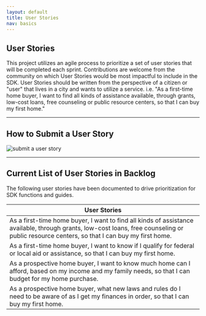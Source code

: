 ```yaml
---
layout: default
title: User Stories
nav: basics
---
```


## User Stories ##

This project utilizes an agile process to prioritize a set of user stories that will be completed each sprint.  Contributions are welcome from the community on which User Stories would be most impactful to include in the SDK.  User Stories should be written from the perspective of a citizen or "user" that lives in a city and wants to utilize a service.  i.e.  	"As a first-time home buyer, I want to find all kinds of assistance available, through grants, low-cost loans, free counseling or public resource centers, so that I can buy my first home."


----------


## How to Submit a User Story ##
![submit a user story](https://raw.githubusercontent.com/uscensusbureau/citysdk/gh-pages/static/img/submit-user-story.png)

----------


## Current List of User Stories in Backlog ##

The following user stories have been documented to drive prioritization for SDK functions and guides.

<table class="table-code">
<thead>
<tr>
<th>User Stories</th>
</tr>
</thead>
<tbody>
<tr>

<td>As a first-time home buyer, I want to find all kinds of assistance available, through grants, low-cost loans, free counseling or public resource centers, so that I can buy my first home.</td>
</tr>
<tr>

<td>As a first-time home buyer, I want to know if I qualify for federal or local aid or assistance, so that I can buy my first home.</td>
</tr>
<tr>


<td>As a prospective home buyer, I want to know much home can I afford, based on my income and my family needs, so that I can budget for my home purchase.</td>
</tr>
<tr>


<td>As a prospective home buyer, what new laws and rules do I need to be aware of as I get my finances in order, so that I can buy my first home.</td>
</tr>
<tr>


</tr>
</tbody>
</table>
